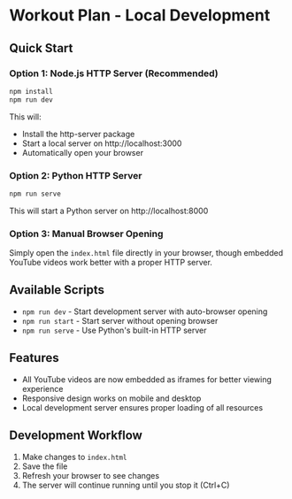 # Workout Plan - Local Development

## Quick Start

### Option 1: Node.js HTTP Server (Recommended)
```bash
npm install
npm run dev
```
This will:
- Install the http-server package
- Start a local server on http://localhost:3000
- Automatically open your browser

### Option 2: Python HTTP Server
```bash
npm run serve
```
This will start a Python server on http://localhost:8000

### Option 3: Manual Browser Opening
Simply open the `index.html` file directly in your browser, though embedded YouTube videos work better with a proper HTTP server.

## Available Scripts

- `npm run dev` - Start development server with auto-browser opening
- `npm run start` - Start server without opening browser
- `npm run serve` - Use Python's built-in HTTP server

## Features

- All YouTube videos are now embedded as iframes for better viewing experience
- Responsive design works on mobile and desktop
- Local development server ensures proper loading of all resources

## Development Workflow

1. Make changes to `index.html`
2. Save the file
3. Refresh your browser to see changes
4. The server will continue running until you stop it (Ctrl+C)
